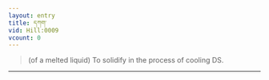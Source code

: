 ```yaml
---
layout: entry
title: དཀག་
vid: Hill:0009
vcount: 0
---
```

> (of a melted liquid) To solidify in the process of cooling DS\.


---

